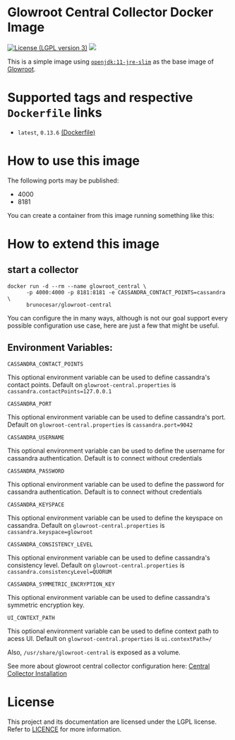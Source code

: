 Glowroot Central Collector Docker Image
==========
[![License (LGPL version 3)](https://img.shields.io/badge/license-GNU%20LGPL%20version%203.0-green.svg?maxAge=2592000)](https://github.com/brunocesarsilva/glowroot-central-docker/blob/master/LICENCE)  [![](https://images.microbadger.com/badges/image/brunocesar/glowroot-central-docker.svg)](https://microbadger.com/images/brunocesarsilva/glowroot-central-docker "Badge by microbadger.com")

This is a simple image using [`openjdk:11-jre-slim`](https://hub.docker.com/_/openjdk/) as the base image of [Glowroot](https://glowroot.org/).

# Supported tags and respective `Dockerfile` links

- `latest`, `0.13.6` [(Dockerfile)](https://github.com/brunocesarsilva/glowroot-central-docker/blob/0.13.6/Dockerfile)

# How to use this image

The following ports may be published:

- 4000
- 8181

You can create a container from this image running something like this:

# How to extend this image

## start a collector

```console
docker run -d --rm --name glowroot_central \
      -p 4000:4000 -p 8181:8181 -e CASSANDRA_CONTACT_POINTS=cassandra \
      brunocesar/glowroot-central
```

You can configure the in many ways, although is not our goal support every possible configuration use case, here are just a few that might be useful.

## Environment Variables:

`CASSANDRA_CONTACT_POINTS`

This optional environment variable can be used to define cassandra's contact points. Default on `glowroot-central.properties` is `cassandra.contactPoints=127.0.0.1`

`CASSANDRA_PORT`

This optional environment variable can be used to define cassandra's port. Default on `glowroot-central.properties` is `cassandra.port=9042`

`CASSANDRA_USERNAME`

This optional environment variable can be used to define the username for cassandra authentication. Default is to connect without credentials

`CASSANDRA_PASSWORD`

This optional environment variable can be used to define the password for cassandra authentication. Default is to connect without credentials

`CASSANDRA_KEYSPACE`

This optional environment variable can be used to define the keyspace on cassandra. Default on `glowroot-central.properties` is `cassandra.keyspace=glowroot`

`CASSANDRA_CONSISTENCY_LEVEL`

This optional environment variable can be used to define cassandra's consistency level. Default on `glowroot-central.properties` is `cassandra.consistencyLevel=QUORUM`

`CASSANDRA_SYMMETRIC_ENCRYPTION_KEY`

This optional environment variable can be used to define cassandra's symmetric encryption key.

`UI_CONTEXT_PATH`

This optional environment variable can be used to define context path to acess UI. Default on `glowroot-central.properties` is `ui.contextPath=/`

Also, `/usr/share/glowroot-central` is exposed as a volume.

See more about glowroot central collector configuration here: [Central Collector Installation](https://github.com/glowroot/glowroot/wiki/Central-Collector-Installation)

# License

This project and its documentation are licensed under the LGPL license. Refer to [LICENCE](https://github.com/brunocesarsilva/glowroot-central-docker/blob/master/LICENCE) for more information.
